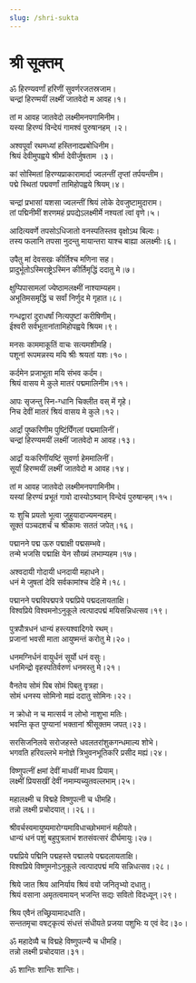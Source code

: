 ```yaml
---
slug: /shri-sukta
---
```


# श्री सूक्तम्

ॐ हिरण्यवर्णां हरिणीं सुवर्णरजतस्रजाम।<br />
चन्द्रां हिरण्मयीं लक्ष्मीं जातवेदो म आवह।१।

तां म आवह जातवेदो लक्ष्मीमनपगामिनीम।<br />
यस्या हिरण्यं विन्देयं गामश्वं पुरुषानहम् ।२।

अश्वपूर्वां रथमध्यां हस्तिनादप्रबोधिनीम।<br />
श्रियं देवीमुपह्वये श्रीर्मा देवीर्जुषताम ।३।

कां सोस्मितां हिरण्यप्राकारामार्दा ज्वलन्तीं तृप्तां तर्पयन्तीम।<br />
पद्मे स्थितां पद्मवर्णां तामिहोपह्वये श्रियम्।४।

चन्द्रां प्रभासां यशसा ज्वलन्तीं श्रियं लोके देवजुष्टामुदाराम।<br />
तां पद्मिनीमीं शरणमहं प्रपद्येऽलक्ष्मीर्मे नश्यतां त्वां वृणे।५।

आदित्यवर्णे तपसोऽधिजातो वनस्पतिस्तव वृक्षोऽथ बिल्वः।<br />
तस्य फलानि तपसा नुदन्तु मायान्तरा याश्च बाह्या अलक्ष्मीः।६।

उपैतु मां देवसखः कीर्तिश्च मणिना सह।<br />
प्रादुर्भूतोऽस्मिराष्ट्रेऽस्मिन कीर्तिमृद्धिं ददातु मे।७।

क्षुप्पिपासामलां ज्येष्ठामलक्ष्मीं नाश्याम्यहम।<br />
अभूतिमसमृद्धिं च सर्वां निर्णुद मे गृहात।८।

गन्धद्वारां दुराधर्षां नित्यपुष्टां करीषिणीम्।<br />
ईश्वरी सर्वभूतानांतामिहोपह्वये श्रियम।९।

मनसः काममाकूतिं वाचः सत्यमशीमहि।<br />
पशूनां रूपमन्नस्य मयि श्रीः श्रयतां यशः।१०।

कर्दमेन प्रजाभूता मयि संभव कर्दम।<br />
श्रियं वासय मे कुले मातरं पद्ममालिनीम।११।

आपः सृजन्तु स्नि-ग्धानि चिक्लीत वस् में गृहे।<br />
निच देवीं मातरं श्रियं वासय मे कुले।१२।

आर्द्रां पुष्करिणीम पुष्टिंपिँगलां पद्ममालिनीं।<br />
चन्द्रां हिरण्यमयीं लक्ष्मीं जातवेदो म आवह।१३।

आर्द्रां यःकरिणींयष्टिं सुवर्णा हेममालिनीं।<br />
सूर्यां हिरण्मयीं लक्ष्मीं जातवेदो म आवह।१४।

तां म आवह जातवेदो लक्ष्मीमनपगामिनीम।<br />
यस्यां हिरण्यं प्रभूतं गावो दास्योऽश्र्वान् विन्देयं पुरुषान्हम्।१५।

यः शुचि प्रयतो भूत्वा जुहुयादाज्यमन्वहम्।<br />
सूक्तं पञ्चदशर्चं च श्रीकामः सततं जपेत्।१६।

पद्मानने पद्म ऊरु पद्माक्षी पद्मसम्भवे।<br />
तन्मे भजसि पद्माक्षि येन सौख्यं लभाम्यहम।१७।

अश्वदायी गोदायी धनदायी महाधने।<br />
धनं मे जुषतां देवि सर्वकामांश्च देहि मे।१८।

पद्मानने पद्मविपद्मपत्रे पद्मप्रिये पद्मदलायताक्षि।<br />
विश्वप्रिये विश्वमनोऽनुकूले त्वत्पादपद्मं मयिसन्निधत्सव।१९।

पुत्रपौत्रधनं धान्यं हस्त्यश्वादिगवे रथम्।<br />
प्रजानां भवसी माता आयुष्मन्तं करोतु मे।२०।

धनमग्निर्धनं वायुर्धनं सूर्यो धनं वसुः।<br />
धनमिन्द्रो वृहस्पतिर्वरुणं धनमस्तु मे।२१।

वैनतेय सोमं पिब सोमं पिबतु वृत्रहा।<br />
सोमं धनस्य सोमिनो मह्यं ददातु सोमिनः।२२।

न क्रोधो न च मात्सर्य न लोभो नाशुभा मतिः।<br />
भवन्ति कृत पुण्यानां भक्तानां श्रीसूक्तम जपत्।२३।

सरसिजनिलये सरोजहस्ते धवलतरांशुकगन्धमाल्य शोभे।<br />
भगवति हरिवल्लभे मनोज्ञे त्रिभुवनभूतिकरि प्रसीद मह्यं।२४।

विष्णुपत्नीं क्षमां देवीं माधवीं माधव प्रियाम्।<br />
लक्ष्मीं प्रियसखीं देवीं नमाम्यच्युतवल्लभाम्।२५।

महालक्ष्मी च विद्महे विष्णुपत्नी च धीमहि।<br />
तन्नो लक्ष्मी प्रचोदयात्।।२६।।

श्रीवर्चस्वमायुष्यमारोग्यमाविधाच्छोभमानं महीयते।<br />
धान्यं धनं पशुं बहुपुत्रलाभं शतसंवत्सरं दीर्घमायुः।२७।

पद्मप्रिये पद्मिनि पद्महस्ते पद्मालये पद्मदलायताक्षि।<br />
विश्वप्रिये विष्णुमनोऽनुकूले त्वत्पादपद्मं मयि सन्निधत्सव।२८।

श्रिये जात श्रिय आनिर्याय श्रियं वयो जनितृभ्यो दधातु।<br />
श्रियं वसाना अमृतत्वमायन् भजन्ति सद्यः सवितो विदध्यून्।२९।

श्रिय एवैनं तच्छ्रियामादधाति।<br />
सन्ततमृचा वषट्कृत्यं संधत्तं संधीयते प्रजया पशुभिः य एवं वेद।३०।

ॐ महादेव्यै च विद्महे विष्णुपत्न्यै च धीमहि।<br />
तन्नो लक्ष्मी प्रचोदयात।३१।

ॐ शान्तिः शान्तिः शान्तिः।

